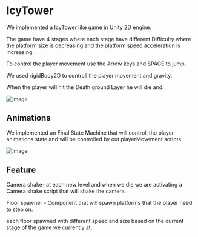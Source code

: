 # IcyTower
We implemented a IcyTower like game in Unity 2D engine.

The game have 4 stages where each stage have different Difficulty where the platform size is decreasing and the platform speed acceleration is increasing.

To control the player movement use the Arrow keys and SPACE to jump.

We used rigidBody2D to controll the player movement and gravity.

When the player will hit the Death ground Layer he will die and.


![image](https://user-images.githubusercontent.com/88790441/234013669-4446440d-0027-416b-bb80-7438f8e31caa.png)

## Animations

We implemented an Final State Machine that will controll the player animations state and will be controlled by out playerMovement scripts.

![image](https://user-images.githubusercontent.com/88790441/234014946-230de60a-d25b-456c-8290-706a104d0ede.png)

## Feature

Camera shake- at each new level and when we die we are activating a Camera shake script that will shake the camera.

Floor spawner - Component that will spawn platforms that the player need to step on.

each floor spawned with different speed and size based on the current stage of the game we currently at.
